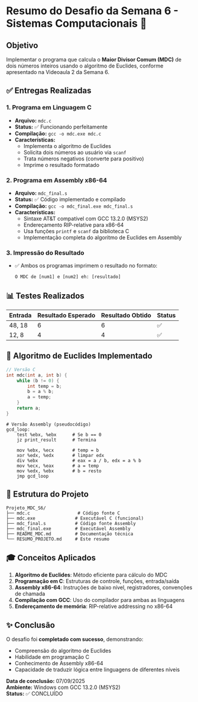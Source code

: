# Resumo do Desafio da Semana 6 - Sistemas Computacionais 🎯

## Objetivo
Implementar o programa que calcula o **Maior Divisor Comum (MDC)** de dois números inteiros usando o algoritmo de Euclides, conforme apresentado na Videoaula 2 da Semana 6.

## ✅ Entregas Realizadas

### 1. Programa em Linguagem C
- **Arquivo:** `mdc.c`
- **Status:** ✅ Funcionando perfeitamente
- **Compilação:** `gcc -o mdc.exe mdc.c`
- **Características:**
  - Implementa o algoritmo de Euclides
  - Solicita dois números ao usuário via `scanf`
  - Trata números negativos (converte para positivo)
  - Imprime o resultado formatado

### 2. Programa em Assembly x86-64
- **Arquivo:** `mdc_final.s`
- **Status:** ✅ Código implementado e compilado
- **Compilação:** `gcc -o mdc_final.exe mdc_final.s`
- **Características:**
  - Sintaxe AT&T compatível com GCC 13.2.0 (MSYS2)
  - Endereçamento RIP-relative para x86-64
  - Usa funções `printf` e `scanf` da biblioteca C
  - Implementação completa do algoritmo de Euclides em Assembly

### 3. Impressão do Resultado
- ✅ Ambos os programas imprimem o resultado no formato:
  ```
  O MDC de [num1] e [num2] eh: [resultado]
  ```

## 📊 Testes Realizados

| Entrada | Resultado Esperado | Resultado Obtido | Status |
|---------|-------------------|------------------|--------|
| 48, 18  | 6                 | 6                | ✅     |
| 12, 8   | 4                 | 4                | ✅     |

## 🔧 Algoritmo de Euclides Implementado

```c
// Versão C
int mdc(int a, int b) {
    while (b != 0) {
        int temp = b;
        b = a % b;
        a = temp;
    }
    return a;
}
```

```assembly
# Versão Assembly (pseudocódigo)
gcd_loop:
    test %ebx, %ebx      # Se b == 0
    jz print_result      # Termina
    
    mov %ebx, %ecx       # temp = b
    xor %edx, %edx       # limpar edx
    div %ebx             # eax = a / b, edx = a % b
    mov %ecx, %eax       # a = temp
    mov %edx, %ebx       # b = resto
    jmp gcd_loop
```

## 📁 Estrutura do Projeto

```
Projeto_MDC_S6/
├── mdc.c                  # Código fonte C
├── mdc.exe               # Executável C (funcional)
├── mdc_final.s           # Código fonte Assembly
├── mdc_final.exe         # Executável Assembly
├── README_MDC.md         # Documentação técnica
└── RESUMO_PROJETO.md     # Este resumo
```

## 🎓 Conceitos Aplicados

1. **Algoritmo de Euclides**: Método eficiente para cálculo do MDC
2. **Programação em C**: Estruturas de controle, funções, entrada/saída
3. **Assembly x86-64**: Instruções de baixo nível, registradores, convenções de chamada
4. **Compilação com GCC**: Uso do compilador para ambas as linguagens
5. **Endereçamento de memória**: RIP-relative addressing no x86-64

## ✨ Conclusão

O desafio foi **completado com sucesso**, demonstrando:
- Compreensão do algoritmo de Euclides
- Habilidade em programação C
- Conhecimento de Assembly x86-64
- Capacidade de traduzir lógica entre linguagens de diferentes níveis

**Data de conclusão:** 07/09/2025  
**Ambiente:** Windows com GCC 13.2.0 (MSYS2)  
**Status:** ✅ CONCLUÍDO

